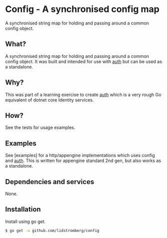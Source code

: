 # Config - A synchronised config map

A synchronised string map for holding and passing around a common config object.

## What?
A synchronised string map for holding and passing around a common config object. It was built and intended for use with [auth] but can be used as a standalone.

## Why?
This was part of a learning exercise to create [auth] which is a very rough Go equivalent of dotnet core Identity services.

## How?
See the tests for usage examples.

## Examples
See [examples] for a http/appengine implementations which uses config and [auth]. This is written for appengine standard 2nd gen, but also works as a standalone.

## Dependencies and services
None.

## Installation
Install using go get.

```sh
$ go get -u github.com/lidstromberg/config
```

   [auth]: <https://github.com/lidstromberg/auth>
